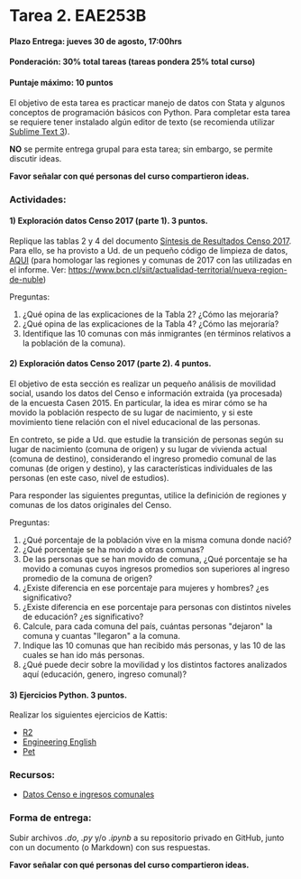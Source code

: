 # Tarea 2. EAE253B


#### Plazo Entrega: jueves 30 de agosto, 17:00hrs
#### Ponderación: 30% total tareas (tareas pondera 25% total curso)
#### Puntaje máximo: 10 puntos

El objetivo de esta tarea es practicar manejo de datos con Stata y algunos conceptos de programación básicos con Python. Para completar esta tarea se requiere tener instalado algún editor de texto (se recomienda utilizar [Sublime Text 3](https://www.sublimetext.com/3)).

**NO** se permite entrega grupal para esta tarea; sin embargo, se permite discutir ideas. 

**Favor señalar con qué personas del curso compartieron ideas.**

### Actividades:

#### 1) Exploración datos Censo 2017 (parte 1). 3 puntos.

Replique las tablas 2 y 4 del documento [Síntesis de Resultados Censo 2017](http://www.censo2017.cl/descargas/home/sintesis-de-resultados-censo2017.pdf). Para ello, se ha provisto a Ud. de un pequeño código de limpieza de datos, [AQUI](Material%20adicional/tarea2_aux.do) (para homologar las regiones y comunas de 2017 con las utilizadas en el informe. Ver: https://www.bcn.cl/siit/actualidad-territorial/nueva-region-de-nuble)

Preguntas:
1. ¿Qué opina de las explicaciones de la Tabla 2? ¿Cómo las mejoraría?
1. ¿Qué opina de las explicaciones de la Tabla 4? ¿Cómo las mejoraría?
1. Identifique las 10 comunas con más inmigrantes (en términos relativos a la población de la comuna).

#### 2) Exploración datos Censo 2017 (parte 2). 4 puntos.

El objetivo de esta sección es realizar un pequeño análisis de movilidad social, usando los datos del Censo e información extraida (ya procesada) de la encuesta Casen 2015. En particular, la idea es mirar cómo se ha movido la población respecto de su lugar de nacimiento, y si este movimiento tiene relación con el nivel educacional de las personas.

En contreto, se pide a Ud. que estudie la transición de personas según su lugar de nacimiento (comuna de origen) y su lugar de vivienda actual (comuna de destino), considerando el ingreso promedio comunal de las comunas (de origen y destino), y las características individuales de las personas (en este caso, nivel de estudios).

Para responder las siguientes preguntas, utilice la definición de regiones y comunas de los datos originales del Censo.

Preguntas:
1. ¿Qué porcentaje de la población vive en la misma comuna donde nació?
1. ¿Qué porcentaje se ha movido a otras comunas?
1. De las personas que se han movido de comuna, ¿Qué porcentaje se ha movido a comunas cuyos ingresos promedios son superiores al ingreso promedio de la comuna de origen?
1. ¿Existe diferencia en ese porcentaje para mujeres y hombres? ¿es significativo?
1. ¿Existe diferencia en ese porcentaje para personas con distintos niveles de educación? ¿es significativo?
1. Calcule, para cada comuna del país, cuántas personas "dejaron" la comuna y cuantas "llegaron" a la comuna.
1. Indique las 10 comunas que han recibido más personas, y las 10 de las cuales se han ido más personas.
1. ¿Qué puede decir sobre la movilidad y los distintos factores analizados aquí (educación, genero, ingreso comunal)?

#### 3) Ejercicios Python. 3 puntos.

Realizar los siguientes ejercicios de Kattis:
- [R2](https://open.kattis.com/problems/r2)
- [Engineering English](https://open.kattis.com/problems/engineeringenglish)
- [Pet](https://open.kattis.com/problems/pet)

### Recursos:

- [Datos Censo e ingresos comunales](https://www.dropbox.com/sh/tjgcxm1rg9aba15/AABYeM9EwZva-XXpi74ixRUla?dl=0)

### Forma de entrega:

Subir archivos *.do*, *.py* y/o *.ipynb* a su repositorio privado en GitHub, junto con un documento (o Markdown) con sus respuestas. 

**Favor señalar con qué personas del curso compartieron ideas.**